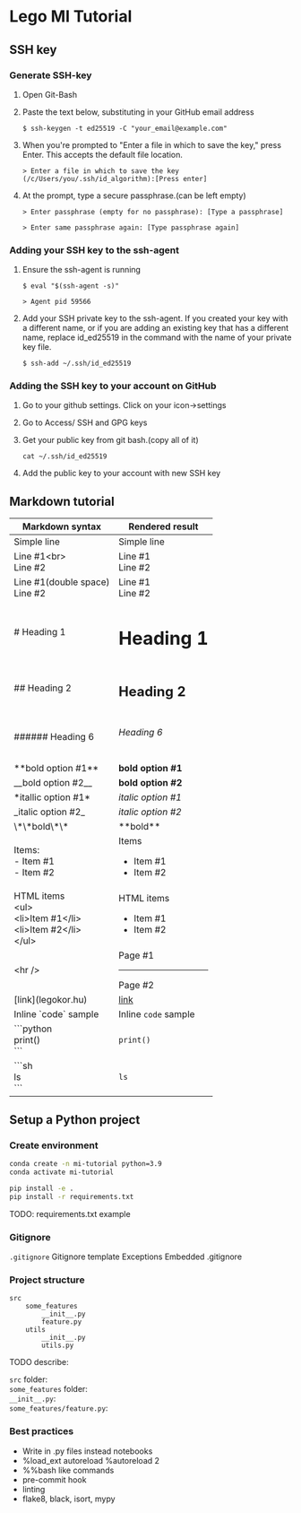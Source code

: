 # Lego MI Tutorial

## SSH key

### Generate SSH-key
1. Open Git-Bash
2. Paste the text below, substituting in your GitHub email address

	`$ ssh-keygen -t ed25519 -C "your_email@example.com"`

3. When you're prompted to "Enter a file in which to save the key," press Enter. This accepts the default file location.

	`> Enter a file in which to save the key (/c/Users/you/.ssh/id_algorithm):[Press enter]`
		
4. At the prompt, type a secure passphrase.(can be left empty)

	`> Enter passphrase (empty for no passphrase): [Type a passphrase]`

	`> Enter same passphrase again: [Type passphrase again]`
		
### Adding your SSH key to the ssh-agent
1. Ensure the ssh-agent is running

	`$ eval "$(ssh-agent -s)"`

	`> Agent pid 59566`

2. Add your SSH private key to the ssh-agent. If you created your key with a different name, or if you are adding an existing key that has a different name, replace id_ed25519 in the command with the name of your private key file.
		
	`$ ssh-add ~/.ssh/id_ed25519`
		
### Adding the SSH key to your account on GitHub
1. Go to your github settings. Click on your icon->settings
2. Go to Access/ SSH and GPG keys
3. Get your public key from git bash.(copy all of it)

	`cat ~/.ssh/id_ed25519`

4. Add the public key to your account with new SSH key



## Markdown tutorial


| Markdown syntax  | Rendered result |
| ----------- | ----------- |
| Simple line | Simple line |
| Line #1\<br><br>Line #2 | Line #1<br>Line #2 |
| Line #1(double space)<br>Line #2 | Line #1<br>Line #2 |
| \# Heading 1 | <h1>Heading 1</h1> |
| \#\# Heading 2 | <h2>Heading 2</h2> |
| \#\#\#\#\#\# Heading 6 | <h6>Heading 6</h6> |
| \*\*bold option #1\*\* | **bold option #1** |
| \_\_bold option #2\_\_ | __bold option #2__ |
| \*itallic option #1\* | *italic option #1* |
| \_italic option #2\_ | _italic option #2_ |
| \\\*\\\*bold\\\*\\\* | \*\*bold\*\* |
| Items:<br>- Item #1<br>- Item #2 | Items <ul><li>Item #1</li><li>Item #2</li></ul>|
| HTML items <br>\<ul><br>\<li>Item #1\</li><br>\<li>Item #2\</li><br>\</ul> | HTML items <ul><li>Item #1</li><li>Item #2</li></ul>|
| \<hr /> | Page #1 <hr /> Page #2|
| \[link](legokor.hu) | [link](legokor.hu) |
| Inline \`code\` sample | Inline `code` sample |
| \`\`\`python <br>print()<br>\`\`\` | ```print() ``` |
| \`\`\`sh <br>ls<br>\`\`\` | `ls` |


## Setup a Python project


### Create environment

```sh
conda create -n mi-tutorial python=3.9
conda activate mi-tutorial

pip install -e .
pip install -r requirements.txt
```

TODO: requirements.txt example

### Gitignore
`.gitignore`
Gitignore template
Exceptions
Embedded .gitignore


### Project structure

```
src
    some_features
        __init__.py
        feature.py
    utils
        __init__.py
        utils.py
```

TODO describe:

`src` folder:  
`some_features` folder:  
`__init__.py`:  
`some_features/feature.py`:  



### Best practices

- Write in .py files instead notebooks
- %load_ext autoreload %autoreload 2
- %%bash like commands
- pre-commit hook
- linting
- flake8, black, isort, mypy
